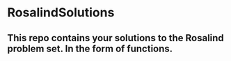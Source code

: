 # RosalindSolutions
## This repo contains your solutions to the Rosalind problem set. In the form of functions.
